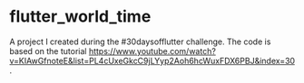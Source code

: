# flutter_world_time

A project I created during the #30daysofflutter challenge. 
The code is based on the tutorial https://www.youtube.com/watch?v=KIAwGfnoteE&list=PL4cUxeGkcC9jLYyp2Aoh6hcWuxFDX6PBJ&index=30.
